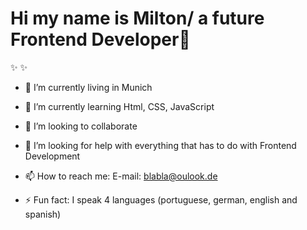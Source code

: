 # Hi my name is Milton/ a future Frontend Developer👋

✨  ✨ 

- 🔭 I’m currently living in Munich

- 🌱 I’m currently learning Html, CSS, JavaScript

- 👯 I’m looking to collaborate 

- 🤔 I’m looking for help with everything that has to do with Frontend Development

- 📫 How to reach me: E-mail: blabla@oulook.de

- ⚡ Fun fact: I speak 4 languages (portuguese, german, english and spanish)

